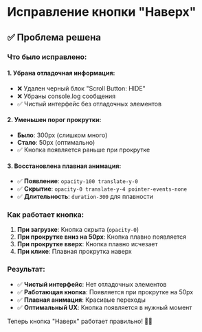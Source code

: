 # Исправление кнопки "Наверх"

## ✅ Проблема решена

### **Что было исправлено:**

#### **1. Убрана отладочная информация:**
- ❌ Удален черный блок "Scroll Button: HIDE" 
- ❌ Убраны console.log сообщения
- ✅ Чистый интерфейс без отладочных элементов

#### **2. Уменьшен порог прокрутки:**
- **Было**: 300px (слишком много)
- **Стало**: 50px (оптимально)
- ✅ Кнопка появляется раньше при прокрутке

#### **3. Восстановлена плавная анимация:**
- ✅ **Появление**: `opacity-100 translate-y-0`
- ✅ **Скрытие**: `opacity-0 translate-y-4 pointer-events-none`
- ✅ **Длительность**: `duration-300` для плавности

### **Как работает кнопка:**

1. **При загрузке**: Кнопка скрыта (`opacity-0`)
2. **При прокрутке вниз на 50px**: Кнопка плавно появляется
3. **При прокрутке вверх**: Кнопка плавно исчезает
4. **При клике**: Плавная прокрутка наверх

### **Результат:**
- ✅ **Чистый интерфейс**: Нет отладочных элементов
- ✅ **Работающая кнопка**: Появляется при прокрутке на 50px
- ✅ **Плавная анимация**: Красивые переходы
- ✅ **Оптимальный UX**: Кнопка появляется в нужный момент

Теперь кнопка "Наверх" работает правильно! 🎯✨
